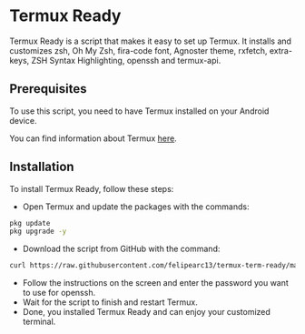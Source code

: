 # Termux Ready

Termux Ready is a script that makes it easy to set up Termux. It installs and customizes zsh, Oh My Zsh, fira-code font, Agnoster theme, rxfetch, extra-keys, ZSH Syntax Highlighting, openssh and termux-api.

## Prerequisites

To use this script, you need to have Termux installed on your Android device. 

You can find information about Termux [here](https://termux.dev/en/).

## Installation

To install Termux Ready, follow these steps:

- Open Termux and update the packages with the commands:

```bash
pkg update
pkg upgrade -y
```
- Download the script from GitHub with the command:

```bash
curl https://raw.githubusercontent.com/felipearc13/termux-term-ready/master/install.sh && chmod +x install.sh && ./install.sh
```

- Follow the instructions on the screen and enter the password you want to use for openssh.
- Wait for the script to finish and restart Termux.
- Done, you installed Termux Ready and can enjoy your customized terminal.

  
